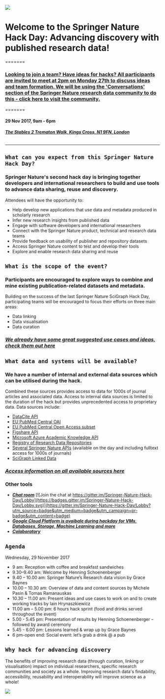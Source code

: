 
![](http://resource-cms.springer.com/springer-cms/rest/v1/content/12037160/data/v1)


# Welcome to the **Springer Nature Hack Day: Advancing discovery with published research data**!
=======

### [**Looking to join a team? Have ideas for hacks? All participants are invited to meet at 2pm on Monday 27th to discuss ideas and team formation. We will be using the 'Conversations' section of the Springer Nature research data community to do this - click here to visit the community.**](https://researchdata.springernature.com/users/69154-springer-nature/posts/21380-hack-day-advancing-discovery-with-published-research-data)

=======

#### **29 Nov 2017, 9am - 6pm**
###### [***The Stables 2 Trematon Walk, Kings Cross, N1 9FN, London***](https://goo.gl/maps/7zAo98pSzB82)

***

## `What can you expect from this Springer Nature Hack Day?`

### Springer Nature's second hack day is bringing together developers and international researchers to build and use tools to advance data sharing, reuse and discovery.
Attendees will have the opportunity to:
- Help develop new applications that use data and metadata produced in scholarly research
- Infer new research insights from published data
- Engage with software developers and international researchers
- Connect with the Springer Nature product, technical and research data teams
- Provide feedback on usability of publisher and repository datasets
- Access Springer Nature content to test and develop their tools
- Explore and enable research data sharing and reuse


## `What is the scope of the event?`

### Participants are encouraged to explore ways to combine and mine existing publication-related datasets and metadata.

Building on the success of the last Springer Nature SciGraph Hack Day, participating teams will be encouraged to focus their efforts on three main areas:
- Data linking
- Data visualisation
- Data curation

### [***We already have some great suggested use cases and ideas, check them out here***](https://github.com/SN-HackDay/Advancing-discovery-with-research-data/blob/master/USE_CASES_AND_IDEAS.md)

## `What data and systems will be available?`

### We have a number of internal and external data sources which can be utilised during the hack.

Combined these sources provides access to data for 1000s of journal articles and associated data. Access to internal data sources is limited to the duration of the hack but provides unprecedented access to proprietary data. 
Data sources include:
- [DataCite API](https://github.com/SN-HackDay/Advancing-discovery-with-research-data/blob/master/sn_hackday_sources.md#datacite-rest-api) 
- [EU PubMed Central OAI](https://github.com/SN-HackDay/Advancing-discovery-with-research-data/blob/master/sn_hackday_sources.md#eu-pubmed-central-oai)
- [EU PubMed Central Open Access subset](https://github.com/SN-HackDay/Advancing-discovery-with-research-data/blob/master/sn_hackday_sources.md#eu-pubmed-central-open-access-subset)
- [Figshare API](https://github.com/SN-HackDay/Advancing-discovery-with-research-data/blob/master/sn_hackday_sources.md#figshare-api)
- [Microsoft Azure Academic Knowledge API](https://azure.microsoft.com/en-gb/services/cognitive-services/academic-knowledge/)
- [Registry of Research Data Repositories](https://github.com/SN-HackDay/Advancing-discovery-with-research-data/blob/master/sn_hackday_sources.md#registry-of-research-data-repositories-re3data-api)
- [Several Springer Nature APIs](https://github.com/SN-HackDay/Advancing-discovery-with-research-data/blob/master/sn_hackday_sources.md#fulltext-xmldata-api) (available on the day and including fulltext access for 1000s of journals)
- [SciGraph Linked Data](https://github.com/SN-HackDay/Advancing-discovery-with-research-data/blob/master/sn_hackday_sources.md#scigraph-linked-data)

### [***Access information on all available sources here***](https://github.com/SN-HackDay/Advancing-discovery-with-research-data/blob/master/sn_hackday_sources.md)

### Other tools

* [***Chat room***](https://gitter.im/Springer-Nature-Hack-Day/Lobby) 
[![Join the chat at https://gitter.im/Springer-Nature-Hack-Day/Lobby](https://badges.gitter.im/Springer-Nature-Hack-Day/Lobby.svg)](https://gitter.im/Springer-Nature-Hack-Day/Lobby?utm_source=badge&utm_medium=badge&utm_campaign=pr-badge&utm_content=badge)
* [***Google Cloud Platform is avaibale during hackday for VMs, Databases, Storage, Machine Learning and more***](https://cloud.google.com/)
* [***Colaboratory***](https://g.co/colab)


## `Agenda`
Wednesday, 29 November 2017
	
- 9 am: Reception with coffee and breakfast sandwiches
- 9.30–9.40 am: Welcome by Henning Schoenenberger
- 9.40 – 10.00 am: Springer Nature’s Research data vision by Grace Baynes
- 10.00 – 10.30 am: Overview of data and content sources by Michele Pasin & Tomas Ramanauskas
- 10.30 – 11.00 am: Present ideas and use cases to work on  and to create working tracks by Iain Hrynaszkiewicz
- 11.00 am – 5.00 pm: 6 hours hack sprint (food and drinks served throughout the event)
- 5.00 - 5.45 pm: Presentation of results by Henning Schoenenberger – followed by award ceremony
- 5.45 - 6.00 pm: Lessons learned & wrap up by Grace Baynes
- 6 pm-open end: Social event: let’s grab a drink @ a pub

## `Why hack for advancing discovery`
The benefits of improving research data (through curation, linking or visualisation) impact on individual researchers, specific research communities and society as a whole. Improving research data's findability, accessibility, reusability and interoperability will improve science as a whole!

![](http://resource-cms.springer.com/springer-cms/rest/v1/content/15157986/data/v3)
